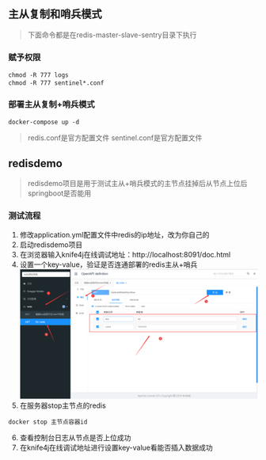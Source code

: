 ## 主从复制和哨兵模式

> 下面命令都是在redis-master-slave-sentry目录下执行
### 赋予权限
```shell
chmod -R 777 logs
chmod -R 777 sentinel*.conf
```

### 部署主从复制+哨兵模式
```shell
docker-compose up -d
```

> redis.conf是官方配置文件
> sentinel.conf是官方配置文件


## redisdemo
> redisdemo项目是用于测试主从+哨兵模式的主节点挂掉后从节点上位后springboot是否能用
### 测试流程
1. 修改application.yml配置文件中redis的ip地址，改为你自己的
2. 启动redisdemo项目
3. 在浏览器输入knife4j在线调试地址：http://localhost:8091/doc.html
4. 设置一个key-value，验证是否连通部署的redis主从+哨兵
![img.png](readme-imgs/img.png)
5. 在服务器stop主节点的redis
```shell
docker stop 主节点容器id
```
6. 查看控制台日志从节点是否上位成功
7. 在knife4j在线调试地址进行设置key-value看能否插入数据成功
